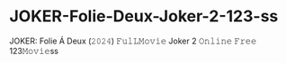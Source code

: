 # JOKER-Folie-Deux-Joker-2-123-ss
JOKER: Folie Á Deux (𝟸𝟶𝟸𝟺) 𝙵𝚞𝚕𝙻𝙼𝚘𝚟𝚒𝚎 Joker 2 𝙾𝚗𝚕𝚒𝚗𝚎 𝙵𝚛𝚎𝚎 123𝙼𝚘𝚟𝚒𝚎ss
